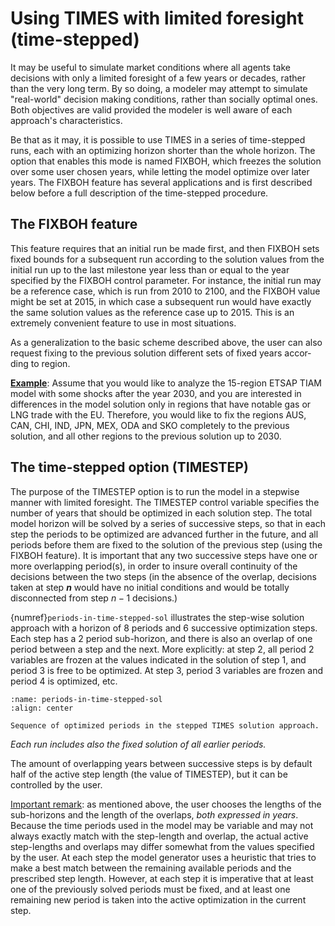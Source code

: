 # Using TIMES with limited foresight (time-stepped)

It may be useful to simulate market conditions where all agents take decisions with only a limited foresight of a few years or decades, rather than the very long term. By so doing, a modeler may attempt to simulate \"real-world\" decision making conditions, rather than socially optimal ones. Both objectives are valid provided the modeler is well aware of each approach\'s characteristics.

Be that as it may, it is possible to use TIMES in a series of time-stepped runs, each with an optimizing horizon shorter than the whole horizon. The option that enables this mode is named FIXBOH, which freezes the solution over some user chosen years, while letting the model optimize over later years. The FIXBOH feature has several applications and is first described below before a full description of the time-stepped procedure.

## The FIXBOH feature

This feature requires that an initial run be made first, and then FIXBOH sets fixed bounds for a subsequent run according to the solution values from the initial run up to the last milestone year less than or equal to the year specified by the FIXBOH control parameter. For instance, the initial run may be a reference case, which is run from 2010 to 2100, and the FIXBOH value might be set at 2015, in which case a subsequent run would have exactly the same solution values as the reference case up to 2015. This is an extremely convenient feature to use in most situations.

As a generalization to the basic scheme described above, the user can also request fixing to the previous solution different sets of fixed years accor­ding to region.

**<ins>Example</ins>**: Assume that you would like to analyze the 15-region ETSAP TIAM model with some shocks after the year 2030, and you are interested in differences in the model solution only in regions that have notable gas or LNG trade with the EU. Therefore, you would like to fix the regions AUS, CAN, CHI, IND, JPN, MEX, ODA and SKO completely to the previous solution, and all other regions to the previous solution up to 2030.

## The time-stepped option (TIMESTEP)

The purpose of the TIMESTEP option is to run the model in a stepwise manner with limited foresight. The TIMESTEP control variable specifies the number of years that should be optimized in each solution step. The total model horizon will be solved by a series of successive steps, so that in each step the periods to be optimized are advanced further in the future, and all periods before them are fixed to the solution of the previous step (using the FIXBOH feature). It is important that any two successive steps have one or more overlapping period(s), in order to insure overall continuity of the decisions between the two steps (in the absence of the overlap, decisions taken at step ***n*** would have no initial conditions and would be totally disconnected from step $n-1$ decisions.)

{numref}`periods-in-time-stepped-sol` illustrates the step-wise solution approach with a horizon of 8 periods and 6 successive optimization steps. Each step has a 2 period sub-horizon, and there is also an overlap of one period between a step and the next. More explicitly: at step 2, all period 2 variables are frozen at the values indicated in the solution of step 1, and period 3
is free to be optimized. At step 3, period 3 variables are frozen and period 4 is optimized, etc.

```{figure} assets/image24.png
:name: periods-in-time-stepped-sol
:align: center

Sequence of optimized periods in the stepped TIMES solution approach.
```

*Each run includes also the fixed solution of all earlier periods.*

The amount of overlapping years between successive steps is by default half of the active step length (the value of TIMESTEP), but it can be controlled by the user.

<ins>Important remark</ins>: as mentioned above, the user chooses the lengths of the sub-horizons and the length of the overlaps, *both expressed in years*. Because the time periods used in the model may be variable and may not always exactly match with the step-length and overlap, the actual active step-lengths and overlaps may differ somewhat from the values specified by the user. At each step the model generator uses a heuristic that tries to make a best match between the remaining available periods and the prescribed step length. However, at each step it is imperative that at least one of the previously solved periods must be fixed, and at least one remaining new period is taken into the active optimization in the current step.
